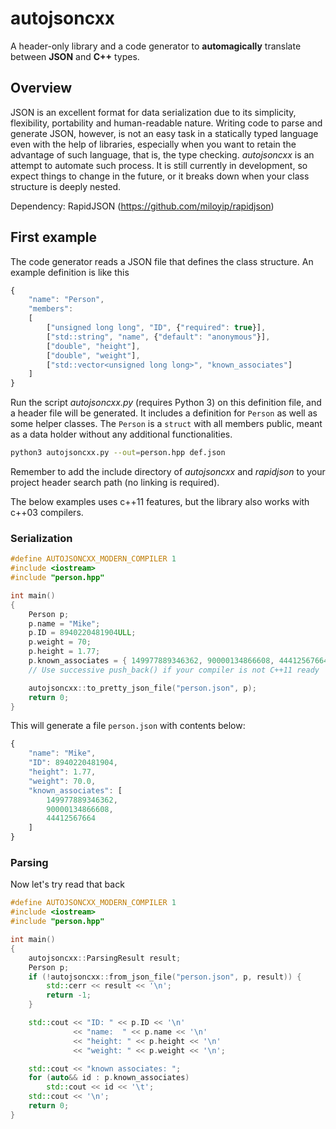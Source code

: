 autojsoncxx
===========
A header-only library and a code generator to **automagically** translate between **JSON** and **C++** types.

## Overview

JSON is an excellent format for data serialization due to its simplicity, flexibility, portability and human-readable nature. Writing code to parse and generate JSON, however, is not an easy task in a statically typed language even with the help of libraries, especially when you want to retain the advantage of such language, that is, the type checking. *autojsoncxx* is an attempt to automate such process. It is still currently in development, so expect things to change in the future, or it breaks down when your class structure is deeply nested.

Dependency: RapidJSON (https://github.com/miloyip/rapidjson)

## First example

The code generator reads a JSON file that defines the class structure. An example definition is like this


```javascript
{
    "name": "Person",
    "members":
    [
        ["unsigned long long", "ID", {"required": true}],
        ["std::string", "name", {"default": "anonymous"}],
        ["double", "height"],
        ["double", "weight"],
        ["std::vector<unsigned long long>", "known_associates"]
    ]
}
```

Run the script *autojsoncxx.py* (requires Python 3) on this definition file, and a header file will be generated. It includes a definition for `Person` as well as some helper classes. The `Person` is a `struct` with all members public, meant as a data holder without any additional functionalities.

```bash
python3 autojsoncxx.py --out=person.hpp def.json
```

Remember to add the include directory of *autojsoncxx* and *rapidjson* to your project header search path (no linking is required). 

The below examples uses c++11 features, but the library also works with c++03 compilers.

### Serialization
```c++
#define AUTOJSONCXX_MODERN_COMPILER 1 
#include <iostream>
#include "person.hpp"

int main()
{
    Person p;
    p.name = "Mike";
    p.ID = 8940220481904ULL;
    p.weight = 70;
    p.height = 1.77;
    p.known_associates = { 149977889346362, 90000134866608, 44412567664 };
    // Use successive push_back() if your compiler is not C++11 ready

    autojsoncxx::to_pretty_json_file("person.json", p);
    return 0;
}
```
This will generate a file `person.json` with contents below:
```javascript
{
    "name": "Mike",
    "ID": 8940220481904,
    "height": 1.77,
    "weight": 70.0,
    "known_associates": [
        149977889346362,
        90000134866608,
        44412567664
    ]
}
```

### Parsing
Now let's try read that back
```c++
#define AUTOJSONCXX_MODERN_COMPILER 1
#include <iostream>
#include "person.hpp"

int main()
{
    autojsoncxx::ParsingResult result;
    Person p;
    if (!autojsoncxx::from_json_file("person.json", p, result)) {
        std::cerr << result << '\n';
        return -1;
    }

    std::cout << "ID: " << p.ID << '\n'
              << "name:  " << p.name << '\n'
              << "height: " << p.height << '\n'
              << "weight: " << p.weight << '\n';

    std::cout << "known associates: ";
    for (auto&& id : p.known_associates)
        std::cout << id << '\t';
    std::cout << '\n';
    return 0;
}
```
